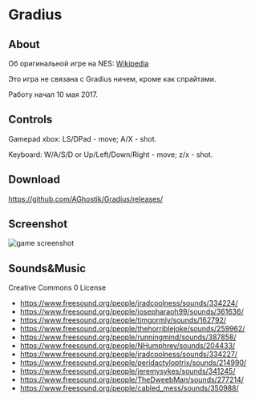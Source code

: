 ﻿Gradius
=====================

About
------------

Об оригинальной игре на NES: [Wikipedia](https://ru.wikipedia.org/wiki/Gradius)

Это игра не связана с Gradius ничем, кроме как спрайтами.

Работу начал 10 мая 2017.

Controls
------------

Gamepad xbox: LS/DPad - move; A/X - shot.

Keyboard: W/A/S/D or Up/Left/Down/Right - move; z/x - shot.

Download
------------

https://github.com/AGhostik/Gradius/releases/

Screenshot
------------

![game screenshot](https://github.com/AGhostik/Gradius/tree/master/Assets/Screenshots/readmeScreen.png)

Sounds&Music
------------

Creative Commons 0 License

- https://www.freesound.org/people/jradcoolness/sounds/334224/
- https://www.freesound.org/people/josepharaoh99/sounds/361636/
- https://www.freesound.org/people/timgormly/sounds/162792/
- https://www.freesound.org/people/thehorriblejoke/sounds/259962/
- https://www.freesound.org/people/runningmind/sounds/387858/
- https://www.freesound.org/people/NHumphrey/sounds/204433/
- https://www.freesound.org/people/jradcoolness/sounds/334227/
- https://www.freesound.org/people/peridactyloptrix/sounds/214990/
- https://www.freesound.org/people/jeremysykes/sounds/341245/
- https://www.freesound.org/people/TheDweebMan/sounds/277214/
- https://www.freesound.org/people/cabled_mess/sounds/350988/